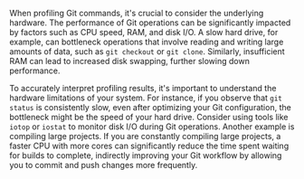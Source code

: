When profiling Git commands, it's crucial to consider the underlying hardware. The performance of Git operations can be significantly impacted by factors such as CPU speed, RAM, and disk I/O. A slow hard drive, for example, can bottleneck operations that involve reading and writing large amounts of data, such as `git checkout` or `git clone`. Similarly, insufficient RAM can lead to increased disk swapping, further slowing down performance.

To accurately interpret profiling results, it's important to understand the hardware limitations of your system. For instance, if you observe that `git status` is consistently slow, even after optimizing your Git configuration, the bottleneck might be the speed of your hard drive. Consider using tools like `iotop` or `iostat` to monitor disk I/O during Git operations. Another example is compiling large projects. If you are constantly compiling large projects, a faster CPU with more cores can significantly reduce the time spent waiting for builds to complete, indirectly improving your Git workflow by allowing you to commit and push changes more frequently.